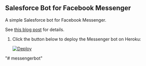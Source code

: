 ## Salesforce Bot for Facebook Messenger

A simple Salesforce bot for Facebook Messenger.

See [this blog post](http://coenraets.org/blog/2016/04/salesforce-bot-for-facebook-messenger/) for details.


1. Click the button below to deploy the Messenger bot on Heroku:

    [![Deploy](https://www.herokucdn.com/deploy/button.png)](https://heroku.com/deploy)

"# messengerbot" 
